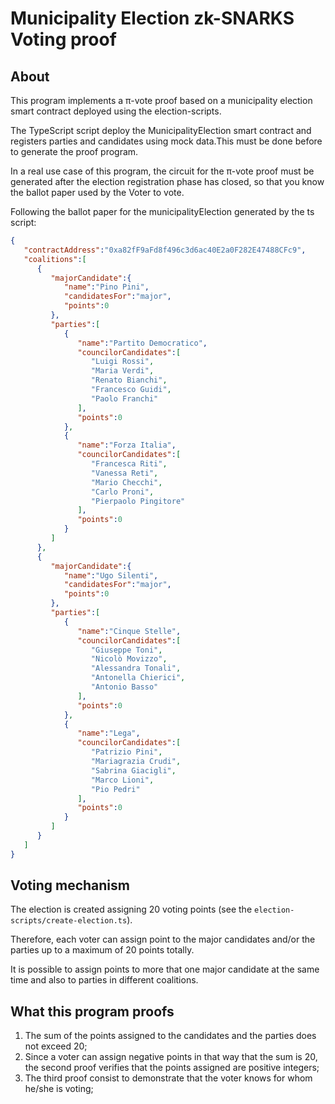 # Municipality Election zk-SNARKS Voting proof 

## About

This program implements a π-vote proof based on a municipality election smart contract deployed using the election-scripts.

The TypeScript script deploy the MunicipalityElection smart contract and registers parties and candidates using mock data.This must be done
before to generate the proof program.

In a real use case of this program, the circuit for the π-vote proof must be generated after the election 
registration phase has closed, so that you know the ballot paper used by the Voter to vote.

Following the ballot paper for the municipalityElection generated by the ts script:

```json
{
   "contractAddress":"0xa82fF9aFd8f496c3d6ac40E2a0F282E47488CFc9",
   "coalitions":[
      {
         "majorCandidate":{
            "name":"Pino Pini",
            "candidatesFor":"major",
            "points":0
         },
         "parties":[
            {
               "name":"Partito Democratico",
               "councilorCandidates":[
                  "Luigi Rossi",
                  "Maria Verdi",
                  "Renato Bianchi",
                  "Francesco Guidi",
                  "Paolo Franchi"
               ],
               "points":0
            },
            {
               "name":"Forza Italia",
               "councilorCandidates":[
                  "Francesca Riti",
                  "Vanessa Reti",
                  "Mario Checchi",
                  "Carlo Proni",
                  "Pierpaolo Pingitore"
               ],
               "points":0
            }
         ]
      },
      {
         "majorCandidate":{
            "name":"Ugo Silenti",
            "candidatesFor":"major",
            "points":0
         },
         "parties":[
            {
               "name":"Cinque Stelle",
               "councilorCandidates":[
                  "Giuseppe Toni",
                  "Nicolò Movizzo",
                  "Alessandra Tonali",
                  "Antonella Chierici",
                  "Antonio Basso"
               ],
               "points":0
            },
            {
               "name":"Lega",
               "councilorCandidates":[
                  "Patrizio Pini",
                  "Mariagrazia Crudi",
                  "Sabrina Giacigli",
                  "Marco Lioni",
                  "Pio Pedri"
               ],
               "points":0
            }
         ]
      }
   ]
}
```

## Voting mechanism

The election is created assigning 20 voting points (see the `election-scripts/create-election.ts`). 

Therefore, each voter can assign point to the major candidates and/or the parties 
up to a maximum of 20 points totally.

It is possible to assign points to more that one major candidate at the same time and also to parties in different coalitions.

## What this program proofs

1. The sum of the points assigned to the candidates and the parties does not exceed 20;
2. Since a voter can assign negative points in that way that the sum is 20, the second proof verifies that the points assigned are positive integers;
3. The third proof consist to demonstrate that the voter knows for whom he/she is voting;
